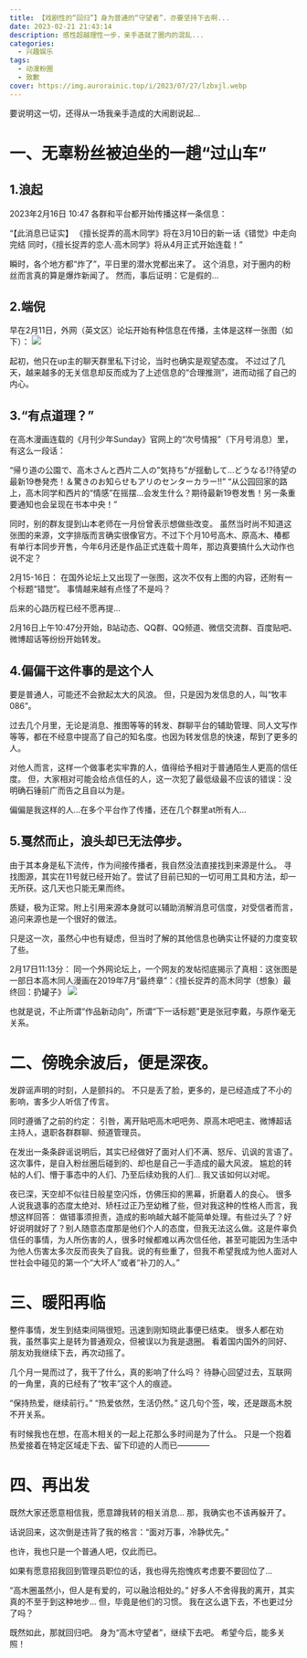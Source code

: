 ```yaml
---
title: 【戏剧性的“回归”】身为普通的“守望者”，亦要坚持下去啊...
date: 2023-02-21 21:43:14
description: 感性超越理性一步，亲手造就了圈内的混乱...
categories:
  - 兴趣娱乐
tags:
  - 动漫粉圈
  - 致歉
cover: https://img.aurorainic.top/i/2023/07/27/lzbxjl.webp
---
```


要说明这一切，还得从一场我亲手造成的大闹剧说起...

# 一、无辜粉丝被迫坐的一趟“过山车”
## 1.浪起
2023年2月16日 10:47
各群和平台都开始传播这样一条信息：

“【此消息已证实】
《擅长捉弄的高木同学》将在3月10日的新一话《错觉》中走向完结
同时，《擅长捉弄的恋人·高木同学》将从4月正式开始连载！”

瞬时，各个地方都“炸了”，平日里的潜水党都出来了。
这个消息，对于圈内的粉丝而言真的算是爆炸新闻了。
然而，事后证明：它是假的...

## 2.端倪
早在2月11日，外网（英文区）论坛开始有种信息在传播，主体是这样一张图（如下）：
![](https://pic.imgdb.cn/item/63f4cfc8f144a01007bf7dd1.png)

起初，他只在up主的聊天群里私下讨论，当时也确实是观望态度。
不过过了几天，越来越多的无关信息却反而成为了上述信息的“合理推测”，进而动摇了自己的内心。

## 3.“有点道理？”
在高木漫画连载的《月刊少年Sunday》官网上的“次号情报”（下月号消息）里，有这么一段话：

“帰り道の公園で、高木さんと西片二人の”気持ち”が揺動して…どうなる!?待望の最新19巻発売！＆驚きのお知らせもアリのセンターカラー!!”
“从公园回家的路上，高木同学和西片的“情感”在摇摆...会发生什么？期待最新19卷发售！另一条重要通知也会呈现在书本中央！”

同时，别的群友提到山本老师在一月份曾表示想做些改变。
虽然当时尚不知道这张图的来源，文字排版而言确实很像官方。不过下个月10号高木、原高木、椿都有单行本同步开售，今年6月还是作品正式连载十周年，那边真要搞什么大动作也说不定？

2月15-16日：
在国外论坛上又出现了一张图，这次不仅有上图的内容，还附有一个标题“错觉”。
事情越来越有点怪了不是吗？

后来的心路历程已经不愿再提...

2月16日上午10:47分开始，B站动态、QQ群、QQ频道、微信交流群、百度贴吧、微博超话等纷纷开始转发。

## 4.偏偏干这件事的是这个人
要是普通人，可能还不会掀起太大的风浪。
但，只是因为发信息的人，叫“牧丰086”。

过去几个月里，无论是消息、推图等等的转发、群聊平台的辅助管理、同人文写作等等，都在不经意中提高了自己的知名度。也因为转发信息的快速，帮到了更多的人。

对他人而言，这样一个做事老实牢靠的人，值得给予相对于普通陌生人更高的信任度。
但，大家相对可能会给点信任的人，这一次犯了最低级最不应该的错误：没明确石锤前广而告之且自以为是。

偏偏是我这样的人...在多个平台作了传播，还在几个群里at所有人...

## 5.戛然而止，浪头却已无法停步。
由于其本身是私下流传，作为间接传播者，我自然没法直接找到来源是什么。
寻找图源，其实在11号就已经开始了。尝试了目前已知的一切可用工具和方法，却一无所获。这几天也只能无果而终。

质疑，极为正常。附上引用来源本身就可以辅助消解消息可信度，对受信者而言，追问来源也是一个很好的做法。

只是这一次，虽然心中也有疑虑，但当时了解的其他信息也确实让怀疑的力度变软了些。

2月17日11:13分：
同一个外网论坛上，一个网友的发帖彻底揭示了真相：这张图是一部日本高木同人漫画在2019年7月“最终章”：《擅长捉弄的高木同学（想象）最终回：扔罐子》
![](https://pic.imgdb.cn/item/6404409ef144a01007402fbb.webp)

也就是说，不止所谓“作品新动向”，所谓“下一话标题”更是张冠李戴，与原作毫无关系。

# 二、傍晚余波后，便是深夜。

发辟谣声明的时刻，人是颤抖的。
不只是丢了脸，更多的，是已经造成了不小的影响，害多少人听信了传言。

同时遵循了之前的约定：
引咎，离开贴吧高木吧吧务、原高木吧吧主、微博超话主持人，退职各群群聊、频道管理员。

在发出一条条辟谣说明后，其实已经做好了面对人们不满、怒斥、讥讽的言语了。
这次事件，是自入粉丝圈后碰到的、却也是自己一手造成的最大风波。
尴尬的转帖的人们、懵于事态中的人们、乃至后续劝我的人们...
我又该如何以对呢。

夜已深，天空却不似往日般星空闪烁，仿佛压抑的黑幕，折磨着人的良心。
很多人说我退事的态度太绝对、矫枉过正乃至幼稚了些，但对我这种的性格人而言，我想这样回答：
做错事须担责，造成的影响越大越不能简单处理。有些过头了？好好说明就好了？别人随意态度那是他们个人的态度，但我无法这么做。这是件辜负信任的事情，为人所伤害的人，很多时候都难以再次信任他，甚至可能因为生活中为他人伤害太多次反而丧失了自我。说的有些重了，但我不希望我成为他人面对人世社会中碰见的第一个“大坏人”或者“补刀的人。”

# 三、暖阳再临

整件事情，发生到结束间隔很短。迅速到刚知晓此事便已结束。
很多人都在劝我，虽然事实上是转为普通观众，但被误以为我是退圈。
看着国内国外的同好、朋友劝我继续下去，再次动摇了。

几个月一晃而过了，我干了什么，真的影响了什么吗？
待静心回望过去，互联网的一角里，真的已经有了“牧丰”这个人的痕迹。

“保持热爱，继续前行。”
“热爱依然，生活仍然。”
这几句个签，唉，还是跟高木脱不开关系。

有时候我也在想，在高木相关的一起上花那么多时间是为了什么。
只是一个抱着热爱接着在特定区域走下去、留下印迹的人而已————

# 四、再出发
既然大家还愿意相信我，愿意蹲我转的相关消息...
那，我确实也不该再躲开了。

话说回来，这次倒是违背了我的格言：“面对万事，冷静优先。”

也许，我也只是一个普通人吧，仅此而已。

如果有愿意招我回到管理员职位的话，我也得先抱愧疚考虑要不要回位了...

“高木圈虽然小，但人是有爱的，可以融洽相处的。”
好多人不舍得我的离开，其实真的不至于到这种地步...
但，毕竟是他们的习惯。
我在这么退下去，不也更过分了吗？

既然如此，那就回归吧。
身为“高木守望者”，继续下去吧。
希望今后，能多关照！

